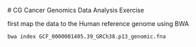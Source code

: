 \# CG
Cancer Genomics Data Analysis Exercise

first map the data to the Human reference genome using BWA

```console
bwa index GCF_0000001405.39_GRCh38.p13_genomic.fna
```
